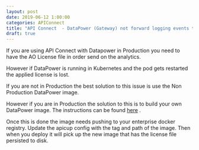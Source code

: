 ```yaml
---
layout: post
date: 2019-06-12 1:00:00
categories: APIConnect
title: "API Connect  - DataPower (Gateway) not forward logging events to Analytics"
draft: true
---
```


If you are using API Connect with Datapower in Production you need to have the AO License file in order send on the analytics.


However if DataPower is running in Kubernetes and the pod gets restarted the applied license is lost.


If you are not in Production the best solution to this issue is  use the Non Production DataPower image.

However if you are in Production the solution to this is to build your own DataPower image. The instructions can be found [here](https://www.ibm.com/support/knowledgecenter/SS9H2Y_7.7.0/com.ibm.dp.doc/docker_features.html) .

Once this is done the image needs pushing to your enterprise docker registry. Update the apicup config with the tag and path of the image. Then when you deploy it will pick up the new image that has the license file persisted to disk.
